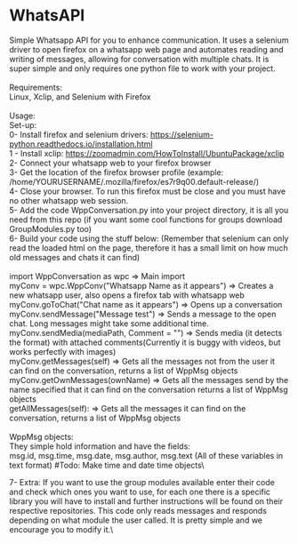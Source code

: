 # WhatsAPI
Simple Whatsapp API for you to enhance communication. It uses a selenium driver to open firefox on a whatsapp web page and automates reading and writing of messages, allowing for conversation with multiple chats. It is super simple and only requires one python file to work with your project.<br/>
\
Requirements:\
Linux, Xclip, and Selenium with Firefox\
\
Usage:  \
Set-up:  \
0- Install firefox and selenium drivers: https://selenium-python.readthedocs.io/installation.html  \
1 - Install xclip: https://zoomadmin.com/HowToInstall/UbuntuPackage/xclip  \
2- Connect your whatsapp web to your firefox browser  \
3- Get the location of the firefox browser profile (example: /home/YOURUSERNAME/.mozilla/firefox/es7r9q00.default-release/)  \
4- Close your browser. To run this firefox must be close and you must have no other whatsapp web session.  \
5- Add the code WppConversation.py into your project directory, it is all you need from this repo (if you want some cool functions for groups download GroupModules.py too)\
6- Build your code using the stuff below: (Remember that selenium can only read the loaded html on the page, therefore it has a small limit on how much old messages and chats it can find)\
\
import WppConversation as wpc => Main import  \
myConv = wpc.WppConv("Whatsapp Name as it appears") => Creates a new whatsapp user, also opens a firefox tab with whatsapp web\
myConv.goToChat("Chat name as it appears") => Opens up a conversation\
myConv.sendMessage("Message test") => Sends a message to the open chat. Long messages might take some additional time.\
myConv.sendMedia(mediaPath, Comment = "") => Sends media (it detects the format)  with attached comments(Currently it is buggy with videos, but works perfectly with images) \
myConv.getMessages(self) => Gets all the messages not from the user it can find on the conversation, returns a list of WppMsg objects\
myConv.getOwnMessages(ownName) => Gets all the messages send by the name specified that it can find on the conversation returns a list of WppMsg objects\
getAllMessages(self): => Gets all the messages it can find on the conversation, returns a list of WppMsg objects\
\
WppMsg objects:\
They simple hold information and have the fields:\
msg.id, msg.time, msg.date, msg.author, msg.text (All of these variables in text format) #Todo: Make time and date time objects\

7- Extra: If you want to use the group modules available enter their code and check which ones you want to use, for each one there is a specific library you will have to install and further instructions will be found on their respective repositories. This code only reads messages and responds depending on what module the user called. It is pretty simple and we encourage you to modify it.\

